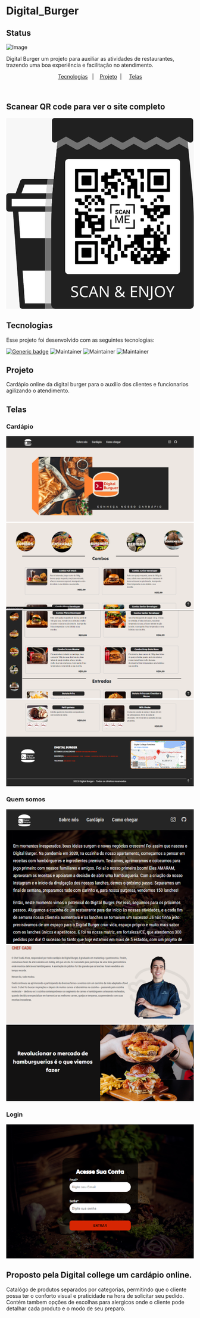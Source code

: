# Digital_Burger

## Status
![Image](https://user-images.githubusercontent.com/112489062/230792165-150fe0bf-cb3a-4b52-85fd-d48ee38e206f.svg)

Digital Burger um projeto para auxiliar as atividades de restaurantes, trazendo uma boa experiência e facilitação no atendimento.

<p align="center">
  <a href="#tecnologias">Tecnologias</a>&nbsp;&nbsp;&nbsp;|&nbsp;&nbsp;&nbsp;
  <a href="#projeto">Projeto</a>&nbsp; | &nbsp;&nbsp;&nbsp;
  <a href="#telas">Telas</a>

</p>

<br>
<h2>Scanear QR code para ver o site completo</h2>
<img src="./github/QRcode.jpeg">

<br>

## Tecnologias

Esse projeto foi desenvolvido com as seguintes tecnologias:

[![Generic badge](https://img.shields.io/badge/MarkupLanguage-HTML-<COLOR>.svg)](https://shields.io/)
![Maintainer](https://img.shields.io/badge/StyleSheet-CSS-blue)
![Maintainer](https://img.shields.io/badge/Programming-Javascript-yellow)
![Maintainer](https://img.shields.io/badge/Framework-Bootstrap-red)


## Projeto

Cardápio online da digital burger para o auxilio dos clientes e funcionarios agilizando o atendimento.

## Telas

### Cardápio

<img src="./github/cardapio1.png"><br>
<img src="./github/cardapio2.png"><br>
<img src="./github/cardapio3.png"><br>
<img src="./github/cardapio4.png">

### Quem somos

<img src="./github/sobre.png"><br>
<img src="./github/cadu.png"><br>
<img src="./github/sobre1.png"><br>

### Login

<img src="./github/login.png">

## Proposto pela Digital college um cardápio online.

Catalógo de produtos separados por categorias, permitindo que o cliente possa ter o conforto visual e praticidade na hora de solicitar seu pedido.
Contém tambem opções de escolhas para alergicos onde o cliente pode detalhar cada produto e o modo de seu preparo.

